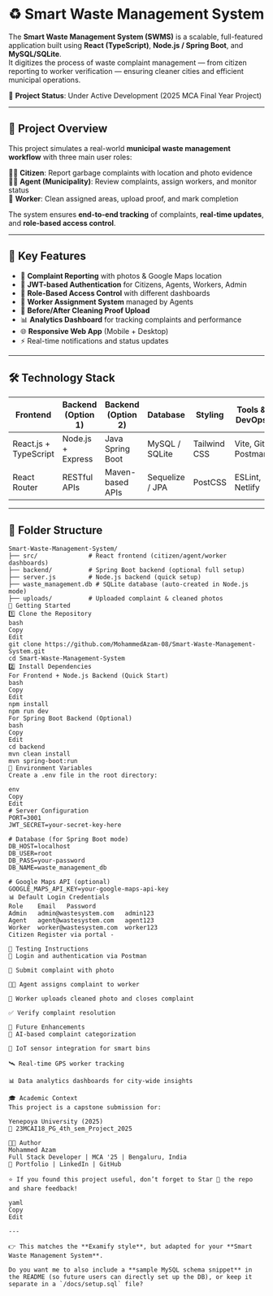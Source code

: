 # ♻️ Smart Waste Management System

The **Smart Waste Management System (SWMS)** is a scalable, full-featured application built using **React (TypeScript)**, **Node.js / Spring Boot**, and **MySQL/SQLite**.  
It digitizes the process of waste complaint management — from citizen reporting to worker verification — ensuring cleaner cities and efficient municipal operations.

📍 **Project Status**: Under Active Development (2025 MCA Final Year Project)

---

## 📣 Project Overview

This project simulates a real-world **municipal waste management workflow** with three main user roles:

👨‍💻 **Citizen**: Report garbage complaints with location and photo evidence  
🧑‍💼 **Agent (Municipality)**: Review complaints, assign workers, and monitor status  
👷 **Worker**: Clean assigned areas, upload proof, and mark completion  

The system ensures **end-to-end tracking** of complaints, **real-time updates**, and **role-based access control**.

---

## 📌 Key Features

- 📝 **Complaint Reporting** with photos & Google Maps location  
- 🔐 **JWT-based Authentication** for Citizens, Agents, Workers, Admin  
- 🛂 **Role-Based Access Control** with different dashboards  
- 👷 **Worker Assignment System** managed by Agents  
- 📸 **Before/After Cleaning Proof Upload**  
- 📊 **Analytics Dashboard** for tracking complaints and performance  
- 🌐 **Responsive Web App** (Mobile + Desktop)  
- ⚡ Real-time notifications and status updates  

---

## 🛠️ Technology Stack

| Frontend | Backend (Option 1) | Backend (Option 2) | Database | Styling | Tools & DevOps |
|----------|---------------------|---------------------|----------|---------|----------------|
| React.js + TypeScript | Node.js + Express | Java Spring Boot | MySQL / SQLite | Tailwind CSS | Vite, Git, Postman |
| React Router | RESTful APIs | Maven-based APIs | Sequelize / JPA | PostCSS | ESLint, Netlify |

---

## 📂 Folder Structure

```plaintext
Smart-Waste-Management-System/
├── src/              # React frontend (citizen/agent/worker dashboards)
├── backend/          # Spring Boot backend (optional full setup)
├── server.js         # Node.js backend (quick setup)
├── waste_management.db # SQLite database (auto-created in Node.js mode)
├── uploads/          # Uploaded complaint & cleaned photos
🚀 Getting Started
1️⃣ Clone the Repository
bash
Copy
Edit
git clone https://github.com/MohammedAzam-08/Smart-Waste-Management-System.git
cd Smart-Waste-Management-System
2️⃣ Install Dependencies
For Frontend + Node.js Backend (Quick Start)
bash
Copy
Edit
npm install
npm run dev
For Spring Boot Backend (Optional)
bash
Copy
Edit
cd backend
mvn clean install
mvn spring-boot:run
🔐 Environment Variables
Create a .env file in the root directory:

env
Copy
Edit
# Server Configuration
PORT=3001
JWT_SECRET=your-secret-key-here

# Database (for Spring Boot mode)
DB_HOST=localhost
DB_USER=root
DB_PASS=your-password
DB_NAME=waste_management_db

# Google Maps API (optional)
GOOGLE_MAPS_API_KEY=your-google-maps-api-key
📊 Default Login Credentials
Role	Email	Password
Admin	admin@wastesystem.com	admin123
Agent	agent@wastesystem.com	agent123
Worker	worker@wastesystem.com	worker123
Citizen	Register via portal	-

🧪 Testing Instructions
🧾 Login and authentication via Postman

📝 Submit complaint with photo

🧑‍💼 Agent assigns complaint to worker

👷 Worker uploads cleaned photo and closes complaint

✅ Verify complaint resolution

🧠 Future Enhancements
📌 AI-based complaint categorization

📍 IoT sensor integration for smart bins

🛰️ Real-time GPS worker tracking

📊 Data analytics dashboards for city-wide insights

🎓 Academic Context
This project is a capstone submission for:

Yenepoya University (2025)
📜 23MCAI18_PG_4th_sem_Project_2025

👨‍💻 Author
Mohammed Azam
Full Stack Developer | MCA '25 | Bengaluru, India
🔗 Portfolio | LinkedIn | GitHub

⭐ If you found this project useful, don’t forget to Star 🌟 the repo and share feedback!

yaml
Copy
Edit

---

👉 This matches the **Examify style**, but adapted for your **Smart Waste Management System**.  

Do you want me to also include a **sample MySQL schema snippet** in the README (so future users can directly set up the DB), or keep it separate in a `/docs/setup.sql` file?
